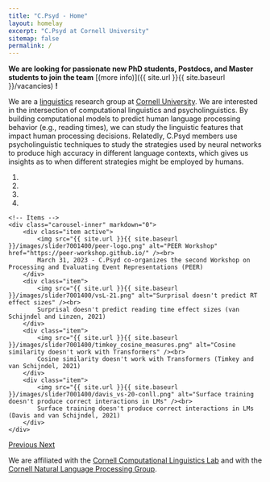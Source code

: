 ```yaml
---
title: "C.Psyd - Home"
layout: homelay
excerpt: "C.Psyd at Cornell University"
sitemap: false
permalink: /
---
```


**We are looking for passionate new PhD students, Postdocs, and Master students to join the team** [(more info)]({{ site.url }}{{ site.baseurl }}/vacancies) **!**

We are a [linguistics](https://linguistics.cornell.edu) research group at [Cornell University](https://www.cornell.edu/). We are interested in the intersection of computational linguistics and psycholinguistics. By building computational models to predict human language processing behavior (e.g., reading times), we can study the linguistic features that impact human processing decisions. Relatedly, C.Psyd members use psycholinguistic techniques to study the strategies used by neural networks to produce high accuracy in different language contexts, which gives us insights as to when different strategies might be employed by humans.

<div markdown="0" id="carousel" class="carousel slide" data-ride="carousel" data-interval="4000" data-pause="hover" >
    <!-- Menu -->
    <ol class="carousel-indicators">
        <li data-target="#carousel" data-slide-to="0" class="active"></li>
        <li data-target="#carousel" data-slide-to="1"></li>
        <li data-target="#carousel" data-slide-to="2"></li>
        <li data-target="#carousel" data-slide-to="3"></li>
    </ol>

    <!-- Items -->
    <div class="carousel-inner" markdown="0">
        <div class="item active">
            <img src="{{ site.url }}{{ site.baseurl }}/images/slider7001400/peer-logo.png" alt="PEER Workshop" href="https://peer-workshop.github.io/" /><br>
            March 31, 2023 - C.Psyd co-organizes the second Workshop on Processing and Evaluating Event Representations (PEER)  
        </div>
        <div class="item">
            <img src="{{ site.url }}{{ site.baseurl }}/images/slider7001400/vsL-21.png" alt="Surprisal doesn't predict RT effect sizes" /><br>
            Surprisal doesn't predict reading time effect sizes (van Schijndel and Linzen, 2021)
        </div>
        <div class="item">
            <img src="{{ site.url }}{{ site.baseurl }}/images/slider7001400/timkey_cosine_measures.png" alt="Cosine similarity doesn't work with Transformers" /><br>
            Cosine similarity doesn't work with Transformers (Timkey and van Schijndel, 2021)
        </div>
        <div class="item">
            <img src="{{ site.url }}{{ site.baseurl }}/images/slider7001400/davis_vs-20-conll.png" alt="Surface training doesn't produce correct interactions in LMs" /><br>
            Surface training doesn't produce correct interactions in LMs (Davis and van Schijndel, 2021)
        </div>
    </div>
  <a class="left carousel-control" href="#carousel" role="button" data-slide="prev">
    <span class="glyphicon glyphicon-chevron-left" aria-hidden="true"></span>
    <span class="sr-only">Previous</span>
  </a>
  <a class="right carousel-control" href="#carousel" role="button" data-slide="next">
    <span class="glyphicon glyphicon-chevron-right" aria-hidden="true"></span>
    <span class="sr-only">Next</span>
  </a>
</div>



We are affiliated with the [Cornell Computational Linguistics Lab](https://conf.ling.cornell.edu/compling/) and with the [Cornell Natural Language Processing Group](https://nlp.cornell.edu/).


